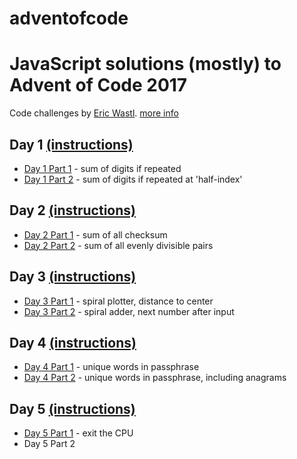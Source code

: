 # adventofcode

# JavaScript solutions (mostly) to Advent of Code 2017

Code challenges by [Eric Wastl](http://was.tl/).
[more info](http://adventofcode.com/2017/about)

## Day 1 [(instructions)](./day1/day1prompt.txt)

* [Day 1 Part 1](./day1/day1part1.js) - sum of digits if repeated
* [Day 1 Part 2](./day1/day1part2.js) - sum of digits if repeated at
  'half-index'

## Day 2 [(instructions)](./day2/day2prompt.txt)

* [Day 2 Part 1](./day2/day2part1.js) - sum of all checksum
* [Day 2 Part 2](./day2/day2part2.js) - sum of all evenly divisible pairs

## Day 3 [(instructions)](./day3/day3prompt.txt)

* [Day 3 Part 1](./day3/day3part1.js) - spiral plotter, distance to center
* [Day 3 Part 2](./day3/day3part2.js) - spiral adder, next number after input

## Day 4 [(instructions)](./day4/day4prompt.txt)

* [Day 4 Part 1](./day4/day4part1.js) - unique words in passphrase
* [Day 4 Part 2](./day4/day4part2.js) - unique words in passphrase, including
  anagrams

## Day 5 [(instructions)](./day5/day5prompt.txt)

* [Day 5 Part 1](./day5/day5part1.js) - exit the CPU
* Day 5 Part 2
